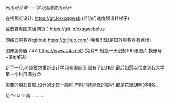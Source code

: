 *网页设计课----学习强国首页设计*

在线预览设计: https://git.io/xxqgweb  (若访问速度慢请挂梯子) 

或者查看图床版网页：https://git.io/xxqgwebplus

网络云服务器:github https://github.com/ (免费!!!!就是国外服务器有点慢)

图床服务器:Z4A https://www.z4a.net/ (免费!!!!就是一天限制100张图片,换账号+换ip解决)

新手一只,老师要求重新设计学习全国首页,固有了此作品,最后如愿以偿拿到我大学第一个科目满分😊

需要的朋友自取,设计的比较一般吧,有时间还能做的更好,都是花里胡哨的特效..

给个star✨咯...........
